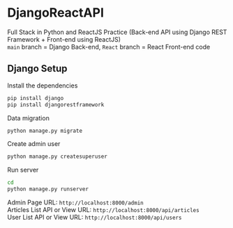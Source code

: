 # DjangoReactAPI
Full Stack in Python and ReactJS Practice (Back-end API using Django REST Framework + Front-end using ReactJS)\
`main` branch = Django Back-end, `React` branch = React Front-end code

## Django Setup

Install the dependencies
```sh
pip install django
pip install djangorestframework
```

Data migration
```sh
python manage.py migrate
```

Create admin user
```sh
python manage.py createsuperuser
```

Run server
```sh
cd
python manage.py runserver
```
Admin Page URL: `http://localhost:8000/admin`\
Articles List API or View URL: `http://localhost:8000/api/articles`\
User List API or View URL: `http://localhost:8000/api/users`

